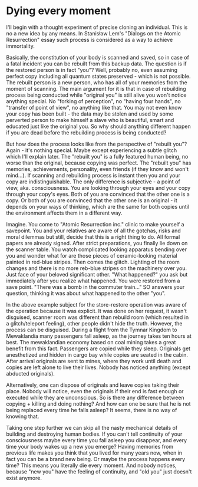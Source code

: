 Dying every moment
==================

I'll begin with a thought experiment of precise cloning an individual. This is no a new idea by any means. In Stanisław Lem's "Dialogs on the Atomic Resurrection" essay such process is considered as a way to achieve immortality.

Basically, the constitution of your body is scanned and saved, so in case of a fatal incident you can be rebuilt from this backup data. The question is if the restored person is in fact "you"? Well, probably no, even assuming perfect copy including all quantum states preserved - which is not possible. The rebuilt person is a new person, who has all of your memories from the moment of scanning. The main argument for it is that in case of rebuilding process being conducted while "original you" is still alive you won't notice anything special. No "forking of perception", no "having four hands", no "transfer of point of view", no anything like that. You may not even know your copy has been built - the data may be stolen and used by some perverted person to make himself a slave who is beautiful, smart and educated just like the original you. So why should anything different happen if you are dead before the rebuilding process is being conducted?

But how does the process looks like from the perspective of "rebuilt you"? Again - it's nothing special. Maybe except experiencing a subtle glitch which I'll explain later. The "rebuilt you" is a fully featured human being, no worse than the original, because copying was perfect. The "rebuilt you" has memories, achievements, personality, even friends (if they know and won't mind...). If scanning and rebuilding process is instant then you and your copy are indistinguishable. The only difference is subjective - a point of view, aka. consciousness. You are looking through your eyes and your copy through your copy's eyes. Both of you are convinced that the other one is a copy. Or both of you are convinced that the other one is an original - it depends on your ways of thinking, which are the same for both copies until the environment affects them in a different way.

Imagine. You come to "Atomic Resurrection inc." clinic to make yourself a savepoint. You and your relatives are aware of all the gotchas, risks and moral dilemmas but still, decide that this is a right thing to do. All formal papers are already signed. After strict preparations, you finally lie down on the scanner table. You watch complicated looking apparatus bending over you and wonder what for are those pieces of ceramic-looking material painted in red-blue stripes. Then comes the glitch. Lighting of the room changes and there is no more reb-blue stripes on the machinery over you. Just face of your beloved significant other. "What happened?" you ask but immediately after you realize what happened. You were restored from a save point. "There was a bomb in the commuter train..." SO answers your question, thinking it was about what happened to the other "you".

In the above example subject for the store-restore operation was aware of the operation because it was explicit. It was done on her request, it wasn't disguised, scanner room was different than rebuild room (which resulted in a glitch/teleport feeling), other people didn't hide the truth. However, the process can be disguised. During a flight from the Tymnar Kingdom to Mewaklandia many passengers fall asleep, as the journey takes ten hours at best. The mewaklandian economy based on coal mining takes a great benefit from this fact. Passengers are copied while they sleep. Originals get anesthetized and hidden in cargo bay while copies are seated in the cabin. After arrival originals are sent to mines, where they work until death and copies are left alone to live their lives. Nobody has noticed anything (except abducted originals).

Alternatively, one can dispose of originals and leave copies taking their place. Nobody will notice, even the originals if their end is fast enough or executed while they are unconscious. So is there any difference between copying + killing and doing nothing? And how can one be sure that he is not being replaced every time he falls asleep? It seems, there is no way of knowing that.

Taking one step further we can skip all the nasty mechanical details of building and destroying human bodies. If you can't tell continuity of your consciousness maybe every time you fall asleep you disappear, and every time your body wakes up a new you emerge? Having memories from previous life makes you think that you lived for many years now, when in fact you can be a brand new being. Or maybe the process happens every time? This means you literally die every moment. And nobody notices, because "new you" have the feeling of continuity, and "old you" just doesn't exist anymore.
